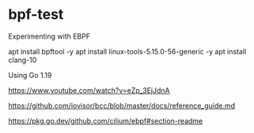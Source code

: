 # bpf-test
Experimenting with EBPF

apt install bpftool -y
apt install linux-tools-5.15.0-56-generic -y
apt install clang-10

Using Go 1.19

https://www.youtube.com/watch?v=eZp_3EjJdnA

https://github.com/iovisor/bcc/blob/master/docs/reference_guide.md

https://pkg.go.dev/github.com/cilium/ebpf#section-readme
